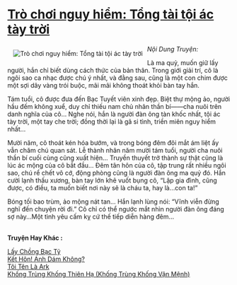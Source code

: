 <a href="https://utruyen.com/tro-choi-nguy-hiem-tong-tai-toi-ac-tay-troi/5227/" title="Trò chơi nguy hiểm: Tổng tài tội ác tày trời"><h1>Trò chơi nguy hiểm: Tổng tài tội ác tày trời</h1></a><div style="display:table"><img align="right" style="float: left; padding: 10px;" src="https://utruyen.com/images/story/200x260/tro-choi-nguy-hiem-tong-tai-toi-ac-tay-troi.jpg" alt="Trò chơi nguy hiểm: Tổng tài tội ác tày trời"><em>Nội Dung Truyện:</em><p></p>Là ma quỷ, muốn giữ lấy người, hắn chỉ biết dùng cách thức của bản thân. Trong giới giải trí, cô là ngôi sao ca nhạc được chú ý nhất, và đằng sau, cũng là một con chim được một sợi dây vàng trói buộc, mãi mãi không thoát khỏi bàn tay hắn.<p></p>Tám tuổi, cô được đưa đến Bạc Tuyết viên xinh đẹp. Biệt thự mộng ảo, người hầu đếm không xuể, duy chỉ thiếu nam chủ nhân thần bí——cha nuôi trên danh nghĩa của cô… Nghe nói, hắn là người đàn ông tàn khốc nhất, tội ác tày trời, một tay che trời; đồng thời lại là gã si tình, triền miên nguy hiểm nhất…<p></p>Mười năm, cô thoát kén hóa bướm, và trong bóng đêm đôi mắt ám liệt ấy vẫn chăm chú quan sát. Lễ thành nhân năm mười tám tuổi, người cha nuôi thần bí cuối cùng cũng xuất hiện… Truyền thuyết trở thành sự thật cũng là lúc ác mộng của cô bắt đầu… Đêm tân hôn của cô, tập trung rất nhiều ngôi sao, chú rể chết vô cớ, động phòng cũng là người đàn ông ma quỷ đó. Hắn cười lạnh thấu xương, bàn tay lớn khẽ vuốt bụng cô, “Lập gia đình, cũng được, có điều, ta muốn biết nơi này sẽ là cháu ta, hay là…con ta!”<p></p>Bóng tối bao trùm, ảo mộng nát tan… Hắn lạnh lùng nói: “Vĩnh viễn đừng nghĩ đến chuyện rời đi.” Cô chỉ có thể ngước mắt nhìn người đàn ông đáng sợ này…Một tình yêu cấm kỵ cứ thế tiếp diễn hàng đêm…</div><p><br><b>Truyện Hay Khác :</b></p><a href="https://utruyen.com/lay-chong-bac-ty/19139/" alt="Lấy Chồng Bạc Tỷ">Lấy Chồng Bạc Tỷ</a><br/><a href="https://github.com/quanluxury/truyenhot/tree/master/truyenhay/18805/" alt="Kết Hôn! Anh Dám Không?">Kết Hôn! Anh Dám Không?</a><br/><a href="https://github.com/quanluxury/truyenhot/tree/master/truyenhay/16030/" alt="Tôi Tên Là Ark">Tôi Tên Là Ark</a><br/><a href="https://truyenngontinhay.wordpress.com/2019/10/03/khong-trung-khong-thien-ha-khong-trung-khong-van-menh/" alt="Khống Trùng Khống Thiên Hạ (Khống Trùng Khống Vận Mệnh)">Khống Trùng Khống Thiên Hạ (Khống Trùng Khống Vận Mệnh)</a><br/>